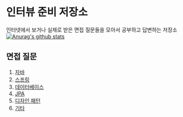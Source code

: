 # 인터뷰 준비 저장소
인터넷에서 보거나 실제로 받은 면접 질문들을 모아서 공부하고 답변하는 저장소
[![Anurag's github stats](https://github-readme-stats.vercel.app/api?username=anuraghazra)](https://github.com/anuraghazra/github-readme-stats)
## 면접 질문
1. [자바](https://github.com/irerin07/interview_prep/blob/master/Java/Java_interview.md)
2. [스프링](https://github.com/irerin07/interview_prep/blob/master/Spring/Spring_interview.md)
3. [데이터베이스](https://github.com/irerin07/interview_prep/blob/master/Database/Database_interview.md)
4. [JPA](https://github.com/irerin07/interview_prep/blob/master/JPA/JPA.md)
5. [디자인 패턴](https://github.com/irerin07/interview_prep/blob/master/DesignPattern/DesignPattern_interview.md)
6. [기타](https://github.com/irerin07/interview_prep/blob/master/etc/Etc.md)
